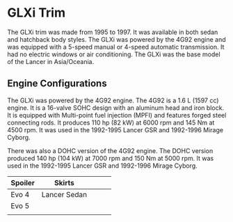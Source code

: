 # GLXi Trim

The GLXi trim was made from 1995 to 1997. It was available in both sedan and hatchback body styles. The GLXi was powered by the 4G92 engine and was equipped with a 5-speed manual or 4-speed automatic transmission. It had no electric windows or air conditioning. The GLXi was the base model of the Lancer in Asia/Oceania.

## Engine Configurations

The GLXi was powered by the 4G92 engine. The 4G92 is a 1.6 L (1597 cc) engine. It is a 16-valve SOHC design with an aluminum head and iron block. It is equipped with Multi-point fuel injection (MPFI) and features forged steel connecting rods. It produces 110 hp (82 kW) at 6000 rpm and 145 Nm at 4500 rpm. It was used in the 1992-1995 Lancer GSR and 1992-1996 Mirage Cyborg.

There was also a DOHC version of the 4G92 engine. The DOHC version produced 140 hp (104 kW) at 7000 rpm and 150 Nm at 5000 rpm. It was used in the 1992-1995 Lancer GSR and 1992-1996 Mirage Cyborg.

| Spoiler | Skirts       |     |     |     |
| ------- | ------------ | --- | --- | --- |
| Evo 4   | Lancer Sedan |     |     |     |
| Evo 5   |              |     |     |     |
|         |              |     |     |     |
